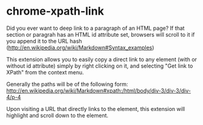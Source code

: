 chrome-xpath-link
=================

Did you ever want to deep link to a paragraph of an HTML page? If that section or paragrah has an HTML id attribute set,  browsers will scroll to it if you append it to the URL hash (http://en.wikipedia.org/wiki/Markdown#Syntax_examples)

This extension allows you to easily copy a direct link to any element (with or without id attribute) simply by right clicking on it, and selecting "Get link to XPath" from the context menu.

Generally the paths will be of the following form:
http://en.wikipedia.org/wiki/Markdown#xpath:/html/body/div-3/div-3/div-4/p-4

Upon visiting a URL that directly links to the element, this extension will highlight and scroll down to the element.